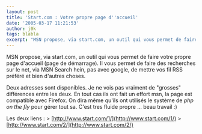 ```yaml
---
layout: post
title: 'Start.com : Votre propre page d''accueil'
date: '2005-03-17 11:21:53'
author: j0k
tags: blabla
excerpt: "MSN propose, via start.com, un outil qui vous permet de faire votre propre page d'accueil (page de démarrage). Il vous permet de faire des recherches sur le net, via MSN Search hein, pas avec google, de mettre vos fil RSS préféré et bien d'autres choses.     \nDeux adresses sont disponibles. Je ne vois pas vraiment de \"grosses\" différences entre les deux. En tout      …"
---
```


MSN propose, via start.com, un outil qui vous permet de faire votre propre page d'accueil (page de démarrage). Il vous permet de faire des recherches sur le net, via MSN Search hein, pas avec google, de mettre vos fil RSS préféré et bien d'autres choses.

Deux adresses sont disponibles. Je ne vois pas vraiment de "grosses" différences entre les deux. En tout cas ils ont fait un effort msn, la page est compatible avec Firefox. On dira même qu'ils ont utilisés le système de *php on the fly* pour gérer tout sa. C'est tres fluide propre ... beau travail :)

Les deux liens :   &gt; [http://www.start.com/1/](http://www.start.com/1/)   &gt; [http://www.start.com/2/](http://www.start.com/2/)
